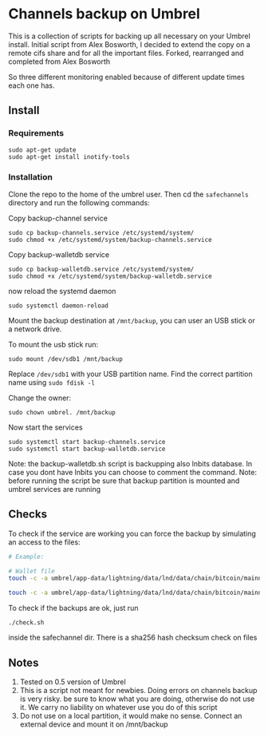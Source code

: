 # Channels backup on Umbrel


This is a collection of scripts for backing up all necessary on your Umbrel install. Initial script from Alex Bosworth, I decided to extend the copy on a remote cifs share and for all the important files. Forked, rearranged and completed from Alex Bosworth

So three different monitoring enabled because of different update times each one has.

## Install

### Requirements

```
sudo apt-get update
sudo apt-get install inotify-tools
```

### Installation

Clone the repo to the home of the umbrel user. 
Then cd the `safechannels` directory and run the following commands:

Copy backup-channel service
```
sudo cp backup-channels.service /etc/systemd/system/
sudo chmod +x /etc/systemd/system/backup-channels.service
```

Copy backup-walletdb service
```
sudo cp backup-walletdb.service /etc/systemd/system/
sudo chmod +x /etc/systemd/system/backup-walletdb.service
```

now reload the systemd daemon

```
sudo systemctl daemon-reload
```

Mount the backup destination at `/mnt/backup`, you can user an USB stick or a network drive.

To mount the usb stick run:

```
sudo mount /dev/sdb1 /mnt/backup
```

Replace `/dev/sdb1` with your USB partition name.
Find the correct partition name using `sudo fdisk -l`

Change the owner:
```
sudo chown umbrel. /mnt/backup
```


Now start the services

```
sudo systemctl start backup-channels.service 
sudo systemctl start backup-walletdb.service 
```

Note: the backup-walletdb.sh script is backupping also lnbits database. In case you dont have lnbits you can choose to comment the command.
Note: before running the script be sure that backup partition is mounted and umbrel services are running

## Checks

To check if the service are working you can force the backup by simulating an access to the files:
```bash
# Example:

# Wallet file
touch -c -a umbrel/app-data/lightning/data/lnd/data/chain/bitcoin/mainnet/wallet.db

touch -c -a umbrel/app-data/lightning/data/lnd/data/chain/bitcoin/mainnet/channel.backup
```

To check if the backups are ok, just run

```
./check.sh
```

inside the safechannel dir. There is a sha256 hash checksum check on files


## Notes

1. Tested on 0.5 version of Umbrel
2. This is a script not meant for newbies. Doing errors on channels backup is very risky. be sure to know what you are doing, otherwise do not use it. We carry no liability on whatever use you do of this script
3. Do not use on a local partition, it would make no sense. Connect an external device and mount it on /mnt/backup